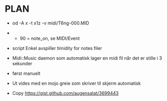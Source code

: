 PLAN
====
* od -A x -t x1z -v midi/T6ng-000.MID
* * 90 = note_on, se MIDI/Event
* script Enkel avspiller timidity for notes filer
* Midi::Music daemon som automatisk lager en midi fil når det er stille i 3 sekunder
* først manuelt
* Ut vides med en mojo greie som skriver til skjerm automatisk




* Copy https://gist.github.com/augensalat/3699443
